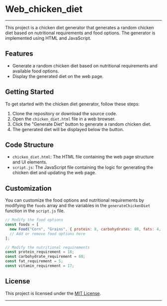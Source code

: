 # Web_chicken_diet

---

This project is a chicken diet generator that generates a random chicken diet based on nutritional requirements and food options. The generator is implemented using HTML and JavaScript.

## Features

- Generate a random chicken diet based on nutritional requirements and available food options.
- Display the generated diet on the web page.

## Getting Started

To get started with the chicken diet generator, follow these steps:

1. Clone the repository or download the source code.
2. Open the `chicken_diet.html` file in a web browser.
3. Click the "Generate Diet" button to generate a random chicken diet.
4. The generated diet will be displayed below the button.

## Code Structure

- `chicken_diet.html`: The HTML file containing the web page structure and UI elements.
- `script.js`: The JavaScript file containing the logic for generating the chicken diet and updating the web page.

## Customization

You can customize the food options and nutritional requirements by modifying the `foods` array and the variables in the `generateChickenDiet` function in the `script.js` file.

```javascript
// Modify the food options
const foods = [
  new Food("Corn", "Grains", { protein: 8, carbohydrates: 80, fats: 4, vitamins: 8 }),
  // Add or remove food options here
];

// Modify the nutritional requirements
const protein_requirement = 18;
const carbohydrate_requirement = 60;
const fat_requirement = 5;
const vitamin_requirement = 17;
```

## License

This project is licensed under the [MIT License](LICENSE).

---

